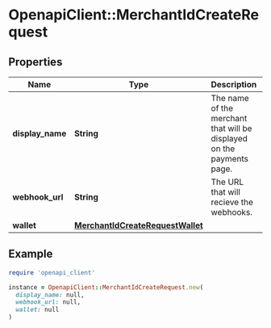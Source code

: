 # OpenapiClient::MerchantIdCreateRequest

## Properties

| Name | Type | Description | Notes |
| ---- | ---- | ----------- | ----- |
| **display_name** | **String** | The name of the merchant that will be displayed on the payments page. | [default to &#39;Test Merchant Name&#39;] |
| **webhook_url** | **String** | The URL that will recieve the webhooks. | [optional][default to &#39;https://www.URL.com/to/send/webhooks/to&#39;] |
| **wallet** | [**MerchantIdCreateRequestWallet**](MerchantIdCreateRequestWallet.md) |  |  |

## Example

```ruby
require 'openapi_client'

instance = OpenapiClient::MerchantIdCreateRequest.new(
  display_name: null,
  webhook_url: null,
  wallet: null
)
```

